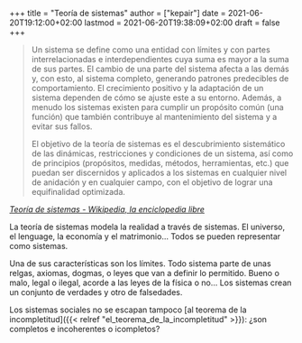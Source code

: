 +++
title = "Teoría de sistemas"
author = ["kepair"]
date = 2021-06-20T19:12:00+02:00
lastmod = 2021-06-20T19:38:09+02:00
draft = false
+++

> Un sistema se define como una entidad con límites y con partes interrelacionadas e interdependientes cuya suma es mayor a la suma de sus partes. El cambio de una parte del sistema afecta a las demás y, con esto, al sistema completo, generando patrones predecibles de comportamiento. El crecimiento positivo y la adaptación de un sistema dependen de cómo se ajuste este a su entorno. Además, a menudo los sistemas existen para cumplir un propósito común (una función) que también contribuye al mantenimiento del sistema y a evitar sus fallos.
>
> El objetivo de la teoría de sistemas es el descubrimiento sistemático de las dinámicas, restricciones y condiciones de un sistema, así como de principios (propósitos, medidas, métodos, herramientas, etc.) que puedan ser discernidos y aplicados a los sistemas en cualquier nivel de anidación y en cualquier campo, con el objetivo de lograr una equifinalidad optimizada.

_[Teoría de sistemas - Wikipedia, la enciclopedia libre](https://es.wikipedia.org/wiki/Teor%C3%ADa%5Fde%5Fsistemas)_

La teoría de sistemas modela la realidad a través de sistemas. El universo, el lenguage, la economía y el matrimonio... Todos se pueden representar como sistemas.

Una de sus características son los límites. Todo sistema parte de unas relgas, axiomas, dogmas, o leyes que van a definir lo permitido. Bueno o malo, legal o ilegal, acorde a las leyes de la física o no... Los sistemas crean un conjunto de verdades y otro de falsedades.

Los sistemas sociales no se escapan tampoco [al teorema de la incompletitud]({{< relref "el_teorema_de_la_incompletitud" >}}): ¿son completos e incoherentes o icompletos?